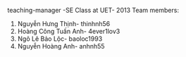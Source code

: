 ﻿teaching-manager
 -SE Class at UET- 2013
Team members:
1. Nguyễn Hưng Thịnh- thinhnh56
2. Hoàng Công Tuấn Anh- 4ever1lov3
3. Ngô Lê Bảo Lộc- baoloc1993
4. Nguyễn Hoàng Anh- anhnh55
